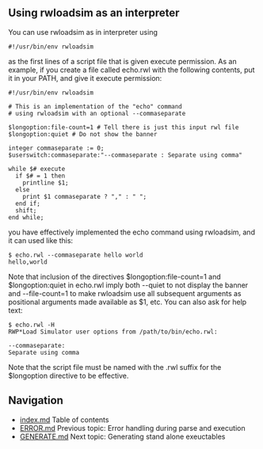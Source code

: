 ## Using rwloadsim as an interpreter
You can use rwloadsim as in interpreter using 
```
#!/usr/bin/env rwloadsim
```
as the first lines of a script file that is given execute permission.
As an example, if you create a file called echo.rwl with the following 
contents, put it in your PATH, and give it execute permission:
```
#!/usr/bin/env rwloadsim

# This is an implementation of the "echo" command
# using rwloadsim with an optional --commaseparate

$longoption:file-count=1 # Tell there is just this input rwl file
$longoption:quiet # Do not show the banner

integer commaseparate := 0;
$userswitch:commaseparate:"--commaseparate : Separate using comma"

while $# execute
  if $# = 1 then
    printline $1;
  else
    print $1 commaseparate ? "," : " ";
  end if;
  shift;
end while;
```
you have effectively implemented the echo command using rwloadsim, and 
it can used like this:
```
$ echo.rwl --commaseparate hello world
hello,world
```
Note that inclusion of the directives $longoption:file-count=1 and 
$longoption:quiet in echo.rwl imply both --quiet to not display the 
banner and --file-count=1 to make rwloadsim use all subsequent 
arguments as positional arguments made available as $1, etc.
You can also ask for help text:
```
$ echo.rwl -H
RWP*Load Simulator user options from /path/to/bin/echo.rwl:

--commaseparate:
Separate using comma
```
Note that the script file must be named with the .rwl suffix for the 
$longoption directive to be effective.

## Navigation
* [index.md](index.md#rwpload-simulator-users-guide) Table of contents
* [ERROR.md](ERROR.md) Previous topic: Error handling during parse and execution
* [GENERATE.md](GENERATE.md) Next topic: Generating stand alone exeuctables
